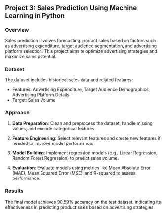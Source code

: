 ## Project 3: Sales Prediction Using Machine Learning in Python

### Overview
Sales prediction involves forecasting product sales based on factors such as advertising expenditure, target audience segmentation, and advertising platform selection. This project aims to optimize advertising strategies and maximize sales potential.

### Dataset
The dataset includes historical sales data and related features:
- Features: Advertising Expenditure, Target Audience Demographics, Advertising Platform Details
- Target: Sales Volume

### Approach
1. **Data Preparation**: Clean and preprocess the dataset, handle missing values, and encode categorical features.

2. **Feature Engineering**: Select relevant features and create new features if needed to improve model performance.

3. **Model Building**: Implement regression models (e.g., Linear Regression, Random Forest Regression) to predict sales volume.

4. **Evaluation**: Evaluate models using metrics like Mean Absolute Error (MAE), Mean Squared Error (MSE), and R-squared to assess performance.

### Results
The final model achieves 90.59% accuracy on the test dataset, indicating its effectiveness in predicting product sales based on advertising strategies.
